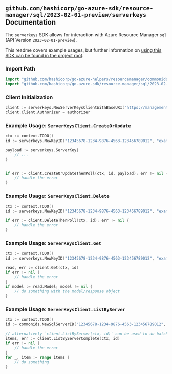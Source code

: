 
## `github.com/hashicorp/go-azure-sdk/resource-manager/sql/2023-02-01-preview/serverkeys` Documentation

The `serverkeys` SDK allows for interaction with Azure Resource Manager `sql` (API Version `2023-02-01-preview`).

This readme covers example usages, but further information on [using this SDK can be found in the project root](https://github.com/hashicorp/go-azure-sdk/tree/main/docs).

### Import Path

```go
import "github.com/hashicorp/go-azure-helpers/resourcemanager/commonids"
import "github.com/hashicorp/go-azure-sdk/resource-manager/sql/2023-02-01-preview/serverkeys"
```


### Client Initialization

```go
client := serverkeys.NewServerKeysClientWithBaseURI("https://management.azure.com")
client.Client.Authorizer = authorizer
```


### Example Usage: `ServerKeysClient.CreateOrUpdate`

```go
ctx := context.TODO()
id := serverkeys.NewKeyID("12345678-1234-9876-4563-123456789012", "example-resource-group", "serverName", "keyName")

payload := serverkeys.ServerKey{
	// ...
}


if err := client.CreateOrUpdateThenPoll(ctx, id, payload); err != nil {
	// handle the error
}
```


### Example Usage: `ServerKeysClient.Delete`

```go
ctx := context.TODO()
id := serverkeys.NewKeyID("12345678-1234-9876-4563-123456789012", "example-resource-group", "serverName", "keyName")

if err := client.DeleteThenPoll(ctx, id); err != nil {
	// handle the error
}
```


### Example Usage: `ServerKeysClient.Get`

```go
ctx := context.TODO()
id := serverkeys.NewKeyID("12345678-1234-9876-4563-123456789012", "example-resource-group", "serverName", "keyName")

read, err := client.Get(ctx, id)
if err != nil {
	// handle the error
}
if model := read.Model; model != nil {
	// do something with the model/response object
}
```


### Example Usage: `ServerKeysClient.ListByServer`

```go
ctx := context.TODO()
id := commonids.NewSqlServerID("12345678-1234-9876-4563-123456789012", "example-resource-group", "serverName")

// alternatively `client.ListByServer(ctx, id)` can be used to do batched pagination
items, err := client.ListByServerComplete(ctx, id)
if err != nil {
	// handle the error
}
for _, item := range items {
	// do something
}
```
